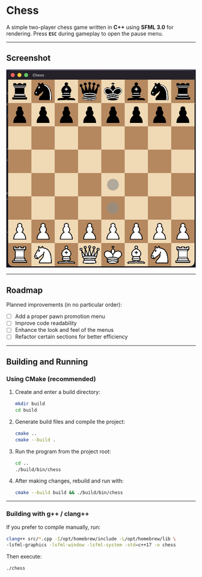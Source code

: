 # Chess

A simple two-player chess game written in **C++** using **SFML 3.0** for rendering.
Press **`ESC`** during gameplay to open the pause menu.

---

## Screenshot

![Screenshot](assets/images/gameplay-screenshot.png)


---

## Roadmap

Planned improvements (in no particular order):

- [ ] Add a proper pawn promotion menu
- [ ] Improve code readability
- [ ] Enhance the look and feel of the menus
- [ ] Refactor certain sections for better efficiency

---

## Building and Running

### Using CMake (recommended)

1. Create and enter a build directory:
   ```bash
   mkdir build
   cd build
   ```

2. Generate build files and compile the project:
   ```bash
   cmake ..
   cmake --build .
   ```

3. Run the program from the project root:
   ```bash
   cd ..
   ./build/bin/chess
   ```

4. After making changes, rebuild and run with:
   ```bash
   cmake --build build && ./build/bin/chess
   ```

---

### Building with g++ / clang++

If you prefer to compile manually, run:
```bash
clang++ src/*.cpp -I/opt/homebrew/include -L/opt/homebrew/lib \
-lsfml-graphics -lsfml-window -lsfml-system -std=c++17 -o chess
```

Then execute:
```bash
./chess
```
